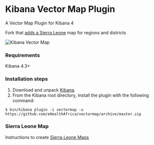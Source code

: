 # Kibana Vector Map Plugin
A Vector Map Plugin for Kibana 4

Fork that [adds a Sierra Leone](sierra-leone-map) map
for regions and districts

![Kibana Vector Map](vectormap.png)

### Requirements
Kibana 4.3+

### Installation steps
1. Download and unpack [Kibana](https://www.elastic.co/downloads/kibana).
2. From the Kibana root directory, install the plugin with the following command:

```
$ bin/kibana plugin -i vectormap -u https://github.com/eHealthAfrica/vectormap/archive/master.zip
```

### Sierra Leone Map

Instructions to create [Sierra Leone Maps](./sierra_leone_maps/Readme.md)
